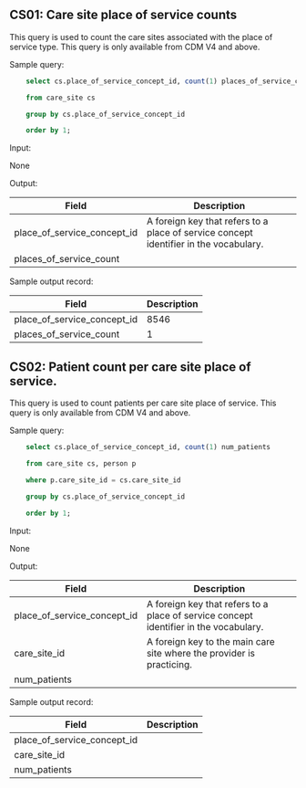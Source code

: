 CS01: Care site place of service counts
---

This query is used to count the care sites associated with the place of service type. This query is only available from CDM V4 and above.

Sample query:

```sql
	select cs.place_of_service_concept_id, count(1) places_of_service_count

	from care_site cs

	group by cs.place_of_service_concept_id

	order by 1;
```

Input:

None

Output:

| Field |  Description |
| --- | --- |
| place_of_service_concept_id | A foreign key that refers to a place of service concept identifier in the vocabulary. |
| places_of_service_count |   |

Sample output record:

| Field |  Description |
| --- | --- |
| place_of_service_concept_id |  8546 |
| places_of_service_count |  1 |

CS02: Patient count per care site place of service.
---

This query is used to count patients per care site place of service. This query is only available from CDM V4 and above.

Sample query:

```sql
	select cs.place_of_service_concept_id, count(1) num_patients

	from care_site cs, person p

	where p.care_site_id = cs.care_site_id

	group by cs.place_of_service_concept_id

	order by 1;
```

Input:

None

Output:

|  Field |  Description |
| --- | --- |
| place_of_service_concept_id | A foreign key that refers to a place of service concept identifier in the vocabulary. |
| care_site_id | A foreign key to the main care site where the provider is practicing. |
| num_patients |   |

Sample output record:

|  Field |  Description |
| --- | --- |
| place_of_service_concept_id |   |
| care_site_id |   |
| num_patients |   |



